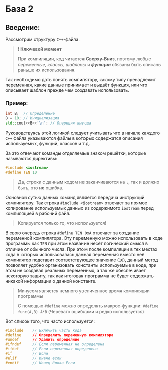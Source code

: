 # База 2
## Введение:
Рассмотрим структуру `С++`-файла.

> **! Ключевой момент**
>
> При компиляции, код читается **Сверху-Вниз**, поэтому любые *переменные*, *классы*, *шаблоны* и ***функции*** обязаны быть описаны раньше их использования.

Так необходимо дать понять компилятору, какому типу пренадлежит переменная, какие данные принимает и выдаёт функция, или что описывает шаблон прежде чем создавать использовать.

### Пример:
```C++
int B;  // Определение
B = 10; // Инициализация
std::cout<<B<<'\n'; // Опереция вывода 
```
Руководствуясь этой логикой следует учитывать что в начале каждого `С++` файла указываются файлы в которых содержатся описания используемых, функций, классов и т.д.

За это отвечают команды отделяемые знаком решётки, которые называются директивы:
```C++
#include <iostream>
#define TEN 10
```
> Да, строки с данным кодом не заканчиваются на `;`, так и должно быть, это **не** ошибка.

Основной сутью данных команд является передача инструкций компилятору. Так строка `#include <iostream>` отвечает за прямое копирование используемых данных из содержимого `iostream` перед компиляцией в рабочий файл.
>Копируется только то, что используется!

В свою очередь строка `#define TEN 0xA` отвечает за создание переменной компилятора. Эту переменную можно использовать в коде программы как `TEN` при этом название несёт логический смысл в отличие от обычного числа. При этом после компиляции в тех местах кода в которых использовалась данная переменная вместо неё компилятор подставит соответствующее значение (`10`), данный метод позволяет удобно организовать константы используемые в коде, при этом не создавая реальных переменных, а так же обеспечивает некоторую защиту, так как итоговая программа не будет содержать никакой информации о данной константе.
> Минусом является немного увеличенное время компиляции программы
>
> С помощью `#define` можно определять макрос-функции: `#define func(A,B) A*B` (Черевато ошибками и редко используется)

Вот список того, что часто используется:
```C++
#include    // Включить часть кода
#define     // Определить переменную компилятора
#undef      // Удалить определние
#ifndef     // Если переменная не определена
#ifdef      // Если переменная определена
#if         // Если
#elif       // Иначе если
#endif      // Конец блока Если
```

